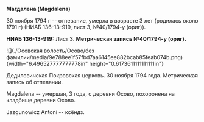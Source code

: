 **Магдалена (Magdalena)**

30 ноября 1794 г -- отпевание, умерла в возрасте 3 лет (родилась около
1791 г) (НИАБ 136-13-919, лист 3, №40/1794-у (ориг)).

**НИАБ 136-13-919:** Лист 3. **Метрическая запись №40/1794-у (ориг).**

![](./Осовская волость/Осово/без фамилии/media/9e788ee1f57fbd7aa6145ee882bcab85feab074b.png){width="6.496527777777778in"
height="0.6173611111111111in"}

Дедиловичская Покровская церковь. 30 ноября 1794 года. Метрическая
запись об отпевании.

Magdalena -- умершая, 3 года, с деревни Осово, похоронена на кладбище
деревни Осово.

Jazgunowicz Antoni -- ксёндз.
